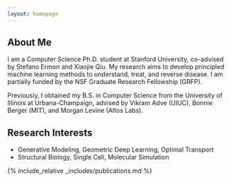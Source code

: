 ```yaml
---
layout: homepage
---
```


## About Me

I am a Computer Science Ph.D. student at Stanford University, co-advised by Stefano Ermon and Xiaojie Qiu. My research aims to develop principled machine learning methods to understand, treat, and reverse disease. I am partially funded by the NSF Graduate Research Fellowship (GRFP).

Previously, I obtained my B.S. in Computer Science from the University of Illinois at Urbana-Champaign, advised by Vikram Adve (UIUC), Bonnie Berger (MIT), and Morgan Levine (Altos Labs). 


## Research Interests

- Generative Modeling, Geometric Deep Learning, Optimal Transport
- Structural Biology, Single Cell, Molecular Simulation

<!-- ## News

- **[Feb. 2020]** Our paper about incremental learning is accepted to CVPR 2020.
- **[Feb. 2020]** We will host the ACM Multimedia Asia 2020 conference in Singapore!
- **[Sept. 2019]** Our paper about few-shot learning is accepted to NeurIPS 2019.
- **[Mar. 2019]** Our paper about few-shot learning is accepted to CVPR 2019. -->

{% include_relative _includes/publications.md %}

<!-- {% include_relative _includes/services.md %} -->
